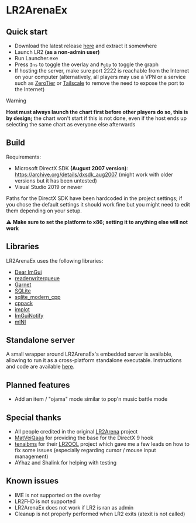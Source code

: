 # LR2ArenaEx

## Quick start

- Download the latest release [here](https://github.com/SayakaIsBaka/LR2ArenaEx/releases) and extract it somewhere
- Launch LR2 **(as a non-admin user)**
- Run Launcher.exe
- Press `Ins` to toggle the overlay and `PgUp` to toggle the graph
- If hosting the server, make sure port 2222 is reachable from the Internet on your computer (alternatively, all players may use a VPN or a service such as [ZeroTier](https://www.zerotier.com/) or [Tailscale](https://tailscale.com) to remove the need to expose the port to the Internet)

> [!WARNING]
> **Host must always launch the chart first before other players do so, this is by design;** the chart won't start if this is not done, even if the host ends up selecting the same chart as everyone else afterwards

## Build

Requirements:
- Microsoft DirectX SDK **(August 2007 version)**: https://archive.org/details/dxsdk_aug2007 (might work with older versions but it has been untested)
- Visual Studio 2019 or newer

Paths for the DirectX SDK have been hardcoded in the project settings; if you chose the default settings it should work fine but you might need to edit them depending on your setup.

⚠️ **Make sure to set the platform to x86; setting it to anything else will not work**

## Libraries

LR2ArenaEx uses the following libraries:
- [Dear ImGui](https://github.com/ocornut/imgui)
- [readerwriterqueue](https://github.com/cameron314/readerwriterqueue)
- [Garnet](https://github.com/jopo86/garnet)
- [SQLite](https://www.sqlite.org)
- [sqlite_modern_cpp](https://github.com/SqliteModernCpp/sqlite_modern_cpp)
- [cppack](https://github.com/dacap/cppack)
- [implot](https://github.com/epezent/implot)
- [ImGuiNotify](https://github.com/TyomaVader/ImGuiNotify)
- [mINI](https://github.com/metayeti/mINI)

## Standalone server

A small wrapper around LR2ArenaEx's embedded server is available, allowing to run it as a cross-platform standalone executable. Instructions and code are available [here](https://github.com/SayakaIsBaka/LR2ArenaEx/tree/master/LR2ArenaEx/standalone).

## Planned features

- Add an item / "ojama" mode similar to pop'n music battle mode

## Special thanks

- All people credited in the original [LR2Arena](https://github.com/SayakaIsBaka/LR2Arena) project
- [MatVeiQaaa](https://github.com/MatVeiQaaa) for providing the base for the DirectX 9 hook
- [tenaibms](https://github.com/tenaibms) for their [LR2OOL](https://github.com/tenaibms/LR2OOL) project which gave me a few leads on how to fix some issues (especially regarding cursor / mouse input management)
- AYhaz and Shalink for helping with testing

## Known issues

- IME is not supported on the overlay
- LR2FHD is not supported
- LR2ArenaEx does not work if LR2 is ran as admin
- Cleanup is not properly performed when LR2 exits (atexit is not called)